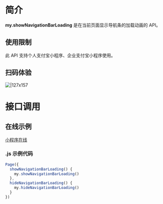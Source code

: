 
# 简介

**my.showNavigationBarLoading** 是在当前页面显示导航条的加载动画的 API。

## 使用限制

此 API 支持个人支付宝小程序、企业支付宝小程序使用。

## 扫码体验

![|127x157](https://gw.alipayobjects.com/zos/skylark-tools/public/files/fe6407a4eed43ead11e42b331564d3a0.png#align=left&display=inline&height=157&margin=%5Bobject%20Object%5D&originHeight=157&originWidth=127&status=done&style=none&width=127)

# 接口调用

## 在线示例

[小程序在线](https://opendocs.alipay.com/openbox/mini/opendocs/navigation-bar-loading?view=preview&defaultPage=pages/index/index&defaultOpenedFiles=pages/index/index&theme=light) 

### .js 示例代码

```javascript
Page({
  showNavigationBarLoading() {
    my.showNavigationBarLoading()
  },
  hideNavigationBarLoading() {
    my.hideNavigationBarLoading()
  }
})
```
